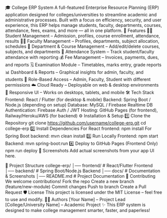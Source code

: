 🎓 College ERP System
A full-featured Enterprise Resource Planning (ERP) application designed for colleges/universities to streamline academic and administrative processes. Built with a focus on efficiency, security, and user experience, this ERP helps manage students, faculty, departments, courses, attendance, fees, exams, and more — all in one platform.
🚀 Features
👩‍🎓 Student Management – Admission, profiles, course enrollment, attendance, results
👨‍🏫 Faculty Management – Profiles, departments, subject allocation, schedules
🏫 Department & Course Management – Add/edit/delete courses, subjects, and departments
📝 Attendance System – Track student/faculty attendance with reporting
💰 Fee Management – Invoices, payments, dues, and reports
🗓 Examination Module – Timetables, marks entry, grade reports
📊 Dashboard & Reports – Graphical insights for admin, faculty, and students
🔐 Role-Based Access – Admin, Faculty, Student with different permissions
☁️ Cloud Ready – Deployable on web & desktop environments
📱 Responsive UI – Works on desktops, tablets, and mobile
🛠 Tech Stack
Frontend: React / Flutter (for desktop & mobile)
Backend: Spring Boot / Node.js (depending on setup)
Database: MySQL / Firebase Realtime DB
Authentication: Firebase Auth / JWT
Hosting: GitHub Pages (for frontend), Railway/Heroku/AWS (for backend)
⚙️ Installation & Setup
1️⃣ Clone the Repository
git clone https://github.com/username/college-erp.git
cd college-erp
2️⃣ Install Dependencies
For React frontend:
npm install
For Spring Boot backend:
mvn clean install
3️⃣ Run Locally
Frontend:
npm start
Backend:
mvn spring-boot:run
4️⃣ Deploy to GitHub Pages (Frontend Only)
npm run deploy
📸 Screenshots
Add actual screenshots from your app UI here.


📂 Project Structure
college-erp/
│── frontend/       # React/Flutter Frontend
│── backend/        # Spring Boot/Node.js Backend
│── docs/           # Documentation & Screenshots
│── README.md       # Project Documentation
🤝 Contributing
We welcome contributions!
Fork the repo
Create a new branch (feature/new-module)
Commit changes
Push to branch
Create a Pull Request
🛡 License
This project is licensed under the MIT License – feel free to use and modify.
👨‍💻 Authors
[Your Name] – Project Lead
[College/University Name] – Academic Project
✨ This ERP system is designed to make college management smarter, faster, and paperless!
